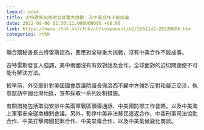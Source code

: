 ```yaml
---
layout: post
title: 古特雷斯指應對全球重大挑戰　沒中美合作不能成事
date: 2022-08-06 01:30:11.000000000 +08:00
link: https://news.rthk.hk/rthk/ch/component/k2/1661143-20220806.htm
categories: rthk
---
```


聯合國秘書長古特雷斯認為，要應對全球重大挑戰，沒有中美合作不能成事。

古特雷斯發言人強調，美中兩國沒有有效對話及合作，全球面對的迫切問題便不可能有解決方法。

較早前，外交部針對美國國會眾議院議長佩洛西不顧中方強烈反對和嚴正交涉，執意竄訪中國台灣地區，宣布採取一系列反制措施。

有關措施包括取消安排中美兩軍戰區領導通話、中美國防部工作會晤，以及中美海上軍事安全磋商機制會議。另外，暫停中美非法移民遣返合作、中美刑事司法協助合作、中美打擊跨國犯罪合作、中美禁毒合作，以及中美氣候變化商談。

